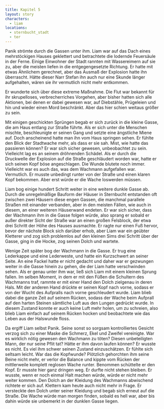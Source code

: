 ```yaml
---
title: Kapitel 5
layout: story
characters:
  - liam
locations:
  - sternbucht_stadt
  - ter
---
```

Panik strömte durch die Gassen unter ihm. Liam war auf das Dach eines mehrstöckigen Hauses geklettert und betrachtete die lodernde Feuersäule in der Ferne. Einige Einwohner der Stadt rannten mit Wassereimern auf sie zu, aber die meisten liefen in die entgegengesetzte Richtung. Er hatte mit etwas Ähnlichem gerechnet, aber das Ausmaß der Explosion hatte ihn überrascht. Hätte dieser Narr Stefan ihn auch nur eine Skunde länger aufgehalten, wären sie ihr vermutlich nicht mehr entkommen.

Er wunderte sich über diese extreme Maßnahme. Die Flut war bekannt für ihr skrupelloses, verbrecherriches Vorgehen, aber bisher hatten sich alle Aktionen, bei denen er dabei gewesen war, auf Diebstähle, Prügeleien und hin und wieder einen Mord beschränkt. Aber das hier schien weitaus größer zu sein.

Mit einigen geschickten Sprüngen begab er sich zurück in die kleine Gasse, die am Haus entlang zur Straße führte. Als er sich unter die Menschen mischte, beschleunigte er seinen Gang und setzte eine ängstliche Miene auf. Doch anscheinend hatte man ihn vom Haus springen sehen. Er fühlte den Blick der Stadtwache mehr, als dass er sie sah. Mist, wie hatte das passieren können? Er war sich sicher gewesen, unbeobachtet zu sein. Vielleicht lag es an seinem dröhnenden Schädel. Als er durch die Druckwelle der Explosion auf die Straße geschläudert worden war, hatte er sich seinen Kopf böse angeschlagen. Die Wunde blutete noch immer. Vielleicht war es auch das, was dem Wachmann aufgefallen war. Vermutlich. Er musste unbedingt runter von der Straße und einen klaren Kopf bekommen. Aber erst würde er die Wache loswerden müssen.

Liam bog einige hundert Schritt weiter in eine weitere dunkle Gasse ab. Durch die unregelmäßige Bauform der Häuser in Sternbucht entstanden oft zwischen zwei Häusern diese engen Gassen, die manchmal parallele Straßen mit einander verbanden, aber in den meisten Fällen, wie auch in diesem, an einer weiteren Häuserwand endeten. Er war sich sicher, dass der Wachmann ihm in die Gasse folgen würde, also sprang er sobald er außer direkter Sicht der Straße war an einen großen Felsblock, der etwa drei Schritt der Höhe des Hauses ausmachte. Er ragte nur einen Fuß hervor, bevor der nächste Block sich darüber erhob, aber Liam war ein geübter Kletterer und zog sich problemlos auf den kleinen Sims drei Schritt über der Gasse, ging in die Hocke, zog seinen Dolch und wartete.

Wenige Zeit später bog der Wachmann in die Gasse. Er trug eine Lederkappe und eine Lederweste, und hatte ein Kurzschwert an seiner Seite. An eine Fackel hatte er nicht gedacht und daher war er gezwungen weiter in die Gasse hinein zu gehen, die der Liam hatte verschwinden sehen. Als er genau unter ihm war, ließ sich Liam mit einem kleinen Sprung fallen. Im selben Moment, in dem er mit den Füßen die Schultern des Wachmanns traf, rammte er mit einer Hand den Dolch zielgenau in deren Hals. Mit der anderen Hand drückte er seinen Kopf nach vorne, sodass er von der Wucht des Aufpralls nach vorne geschleudert wurde. Liam blieb dabei die ganze Zeit auf seinem Rücken, sodass der Wache beim Aufprall auf den harten Steinen sämtliche Luft aus den Lungen gedrückt wurde. In diesem Zustand konnte er auch keine Luft mehr holen, um zu schreien, also blieb Liam einfach auf seinem Rücken hocken und beobachtete wie das Leben aus der Halswunde floss.

Da ergiff Liam selbst Panik. Seine sonst so sorgsam kontrolliertes Gesicht verzog sich zu einer Maske die Schmerz, Ekel und Zweifel vereinigte. War es wirklich nötig gewesen den Wachmann zu töten? Diesen unbeteiligten Mann, der nur seine Pflit tat? Hätte er ihm davon laufen können? Er wusste es nicht. Es viel ihm schwer seinen Zustand einzuschätzen. Er fühlte sich seltsam leicht. War das die Kopfwunde? Plötzlich gehorchten ihm seine Beine nicht mehr, er verlor die Balance und kippte vom Rücken der mittlerweile komplett reglosen Wache runter. Benommen schüttelte er den Kopf. Er musste hier ganz dringen weg. Er durfte nicht stehen bleiben. Er wusste, wenn er noch einmal Halt machen würde, würde er nicht mehr weiter kommen. Den Dolch an der Kleidung des Wachmanns abwischend richtete er sich auf. Klettern kam heute auch nicht mehr in Frage. Er versteckte den Dolch unter seiner Kleidung und begab sich erneut auf die Straße. Die Wache würde man morgen finden, sobald es hell war, aber bis dahin würde sie unbemerkt in der dunklen Gasse liegen.
